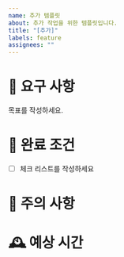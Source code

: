 ```yaml
---
name: 추가 템플릿
about: 추가 작업을 위한 템플릿입니다.
title: "[추가]"
labels: feature
assignees: ""
---
```


# 🔨 요구 사항

목표를 작성하세요.

# 📑 완료 조건

- [ ] 체크 리스트를 작성하세요

# 🚧 주의 사항

# 🕰 예상 시간
